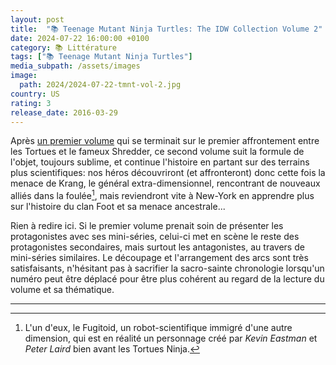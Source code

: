 ```yaml
---
layout: post
title:  "📚 Teenage Mutant Ninja Turtles: The IDW Collection Volume 2"
date: 2024-07-22 16:00:00 +0100
category: 📚 Littérature
tags: ["📚 Teenage Mutant Ninja Turtles"]
media_subpath: /assets/images
image:
  path: 2024/2024-07-22-tmnt-vol-2.jpg
country: US
rating: 3
release_date: 2016-03-29
---
```


Après [un premier volume](/posts/tmnt-vol-1/) qui se terminait sur le premier affrontement entre les Tortues et le fameux Shredder, ce second volume suit la formule de l'objet, toujours sublime, et continue l'histoire en partant sur des terrains plus scientifiques: nos héros découvriront (et affronteront) donc cette fois la menace de Krang, le général extra-dimensionnel, rencontrant de nouveaux alliés dans la foulée[^1], mais reviendront vite à New-York en apprendre plus sur l'histoire du clan Foot et sa menace ancestrale...

Rien à redire ici. Si le premier volume prenait soin de présenter les protagonistes avec ses mini-séries, celui-ci met en scène le reste des protagonistes secondaires, mais surtout les antagonistes, au travers de mini-séries similaires. Le découpage et l'arrangement des arcs sont très satisfaisants, n'hésitant pas à sacrifier la sacro-sainte chronologie lorsqu'un numéro peut être déplacé pour être plus cohérent au regard de la lecture du volume et sa thématique.

* * *
[^1]: L'un d'eux, le Fugitoid, un robot-scientifique immigré d'une autre dimension, qui est en réalité un personnage créé par *Kevin Eastman* et *Peter Laird* bien avant les Tortues Ninja.
